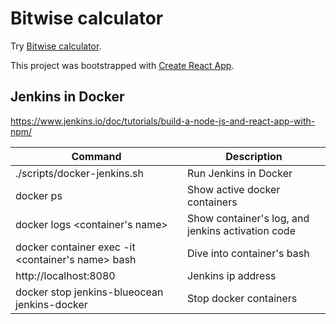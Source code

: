 # Bitwise calculator

Try [Bitwise calculator](http://bitwise.sergey-untilov.com).

This project was bootstrapped with [Create React App](https://github.com/facebook/create-react-app).

## Jenkins in Docker

https://www.jenkins.io/doc/tutorials/build-a-node-js-and-react-app-with-npm/

| Command                        | Description                                       |
| ------------------------------ | ------------------------------------------------- |
| ./scripts/docker-jenkins.sh    | Run Jenkins in Docker                             |
| docker ps                      | Show active docker containers                     |
| docker logs <container's name> | Show container's log, and jenkins activation code |
| docker container exec -it <container's name> bash | Dive into container's bash     |
| http://localhost:8080          | Jenkins ip address                                |
| docker stop jenkins-blueocean jenkins-docker | Stop docker containers              |

